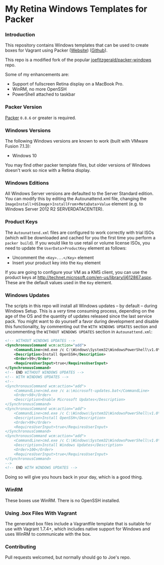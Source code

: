 # My Retina Windows Templates for Packer

### Introduction

This repository contains Windows templates that can be used to create boxes for Vagrant using Packer ([Website](https://www.packer.io)) ([Github](https://github.com/mitchellh/packer)).

This repo is a modified fork of the popular [joefitzgerald/packer-windows](https://github.com/joefitzgerald/packer-windows) repo.

Some of my enhancements are:

* Support of fullscreen Retina display on a MacBook Pro.
* WinRM, no more OpenSSH
* PowerShell attached to taskbar

### Packer Version

[Packer](https://github.com/mitchellh/packer/blob/master/CHANGELOG.md) `0.8.6` or greater is required.

### Windows Versions

The following Windows versions are known to work (built with VMware Fusion 7.1.3):

 * Windows 10

You may find other packer template files, but older versions of Windows doesn't work so nice with a Retina display.

### Windows Editions

All Windows Server versions are defaulted to the Server Standard edition. You can modify this by editing the Autounattend.xml file, changing the `ImageInstall`>`OSImage`>`InstallFrom`>`MetaData`>`Value` element (e.g. to Windows Server 2012 R2 SERVERDATACENTER).

### Product Keys

The `Autounattend.xml` files are configured to work correctly with trial ISOs (which will be downloaded and cached for you the first time you perform a `packer build`). If you would like to use retail or volume license ISOs, you need to update the `UserData`>`ProductKey` element as follows:

* Uncomment the `<Key>...</Key>` element
* Insert your product key into the `Key` element

If you are going to configure your VM as a KMS client, you can use the product keys at http://technet.microsoft.com/en-us/library/jj612867.aspx. These are the default values used in the `Key` element.

### Windows Updates

The scripts in this repo will install all Windows updates – by default – during Windows Setup. This is a _very_ time consuming process, depending on the age of the OS and the quantity of updates released since the last service pack. You might want to do yourself a favor during development and disable this functionality, by commenting out the `WITH WINDOWS UPDATES` section and uncommenting the `WITHOUT WINDOWS UPDATES` section in `Autounattend.xml`:

```xml
<!-- WITHOUT WINDOWS UPDATES -->
<SynchronousCommand wcm:action="add">
    <CommandLine>cmd.exe /c C:\Windows\System32\WindowsPowerShell\v1.0\powershell.exe -File a:\openssh.ps1 -AutoStart</CommandLine>
    <Description>Install OpenSSH</Description>
    <Order>99</Order>
    <RequiresUserInput>true</RequiresUserInput>
</SynchronousCommand>
<!-- END WITHOUT WINDOWS UPDATES -->
<!-- WITH WINDOWS UPDATES -->
<!--
<SynchronousCommand wcm:action="add">
    <CommandLine>cmd.exe /c a:\microsoft-updates.bat</CommandLine>
    <Order>98</Order>
    <Description>Enable Microsoft Updates</Description>
</SynchronousCommand>
<SynchronousCommand wcm:action="add">
    <CommandLine>cmd.exe /c C:\Windows\System32\WindowsPowerShell\v1.0\powershell.exe -File a:\openssh.ps1</CommandLine>
    <Description>Install OpenSSH</Description>
    <Order>99</Order>
    <RequiresUserInput>true</RequiresUserInput>
</SynchronousCommand>
<SynchronousCommand wcm:action="add">
    <CommandLine>cmd.exe /c C:\Windows\System32\WindowsPowerShell\v1.0\powershell.exe -File a:\win-updates.ps1</CommandLine>
    <Description>Install Windows Updates</Description>
    <Order>100</Order>
    <RequiresUserInput>true</RequiresUserInput>
</SynchronousCommand>
-->
<!-- END WITH WINDOWS UPDATES -->
```

Doing so will give you hours back in your day, which is a good thing.

### WinRM

These boxes use WinRM. There is no OpenSSH installed.

### Using .box Files With Vagrant

The generated box files include a Vagrantfile template that is suitable for
use with Vagrant 1.7.4+, which includes native support for Windows and uses
WinRM to communicate with the box.

### Contributing

Pull requests welcomed, but normally should go to Joe's repo.
